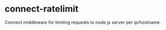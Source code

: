 connect-ratelimit
=================

Connect middleware for limiting requests to node.js server per ip/hostname.